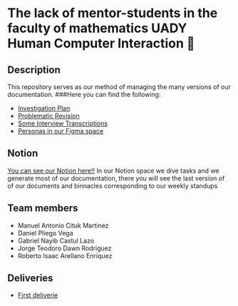 # **The lack of mentor-students in the faculty of mathematics UADY**<br/>Human Computer Interaction 🤖

## Description
This repository serves as our method of managing the many versions of our documentation.
###Here you can find the following:

- [Investigation Plan](https://github.com/Teodoro-lab/Mentor-Students/blob/main/documents/analysis/Investigation_plan_V1.0.md)
- [Problematic Revision](https://github.com/Teodoro-lab/Mentor-Students/blob/main/documents/analysis/)
- [Some Interview Transcriptions](https://github.com/Teodoro-lab/Mentor-Students/tree/main/documents/interview%20transcriptions)
- [Personas in our Figma space](https://www.figma.com/file/P8A6XFq83tpyfBzZPGTpgS/Untitled?node-id=0%3A1&t=4ULZImhK8U1fBPDg-1)

## Notion 
[You can see our Notion here!!](https://www.notion.so/Logs-c90af62b948342bea0efcf304e7b8e9f)
In our Notion space we dive tasks and we generate most of our documentation, there you will see 
the last version of of our documents and binnacles corresponding to our weekly standups

## Team members

- Manuel Antonio Cituk Martinez 
- Daniel Pliego Vega
- Gabriel Nayib Castul Lazo
- Jorge Teodoro Dawn Rodriguez
- Roberto Isaac Arellano Enriquez


## Deliveries
- [First deliverie](https://youtu.be/GRT4GgItr1A)
